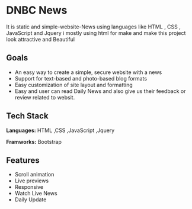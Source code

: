 
# DNBC News

It is static and simple-website-News using languages like HTML , CSS , JavaScript and Jquery i mostly using html for make and make this project look attractive and Beautiful



## Goals

 - An easy way to create a simple, secure website with a news
 - Support for text-based and photo-based blog formats
 - Easy customization of site layout and formatting
 - Easy and user can read Daily News and also give us their feedback or review related to websit.


## Tech Stack

**Languages:** HTML ,CSS ,JavaScript ,Jquery

**Framworks:** Bootstrap


## Features

- Scroll animation
- Live previews
- Responsive
- Watch Live News
- Daily Update

